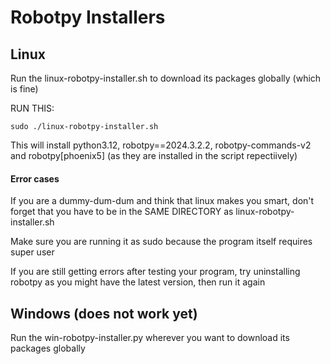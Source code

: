 # Robotpy Installers

## Linux

Run the linux-robotpy-installer.sh to download its packages globally (which is fine)

RUN THIS:

`sudo ./linux-robotpy-installer.sh`

This will install python3.12, robotpy==2024.3.2.2, robotpy-commands-v2 and robotpy[phoenix5] (as they are installed in the script repectiively)

#### Error cases
If you are a dummy-dum-dum and think that linux makes you smart, don't forget that you have to be in the SAME DIRECTORY as linux-robotpy-installer.sh

Make sure you are running it as sudo because the program itself requires super user

If you are still getting errors after testing your program, try uninstalling robotpy as you might have the latest version, then run it again
## Windows (does not work yet)
Run the win-robotpy-installer.py wherever you want to download its packages globally
